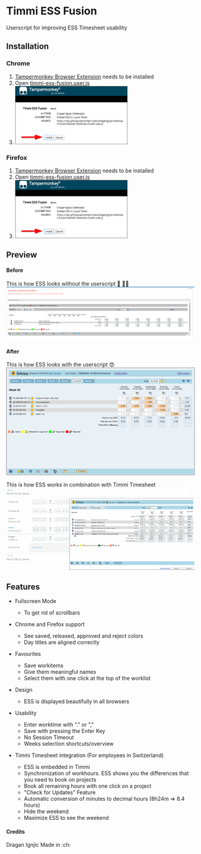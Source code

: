 # Timmi ESS Fusion
Userscript for improving ESS Timesheet usability

## Installation 
### Chrome
1. [Tampermonkey Browser Extension](https://chrome.google.com/webstore/detail/tampermonkey/dhdgffkkebhmkfjojejmpbldmpobfkfo?hl=en) needs to be installed
2. Open [timmi-ess-fusion.user.js](https://raw.githubusercontent.com/draganignjic/timmi-ess-fusion/master/timmi-ess-fusion.user.js)
3. ![Preview](images/install.png)

### Firefox
1. [Tampermonkey Browser Extension](https://addons.mozilla.org/de/firefox/addon/tampermonkey/) needs to be installed
2. Open [timmi-ess-fusion.user.js](https://raw.githubusercontent.com/draganignjic/timmi-ess-fusion/master/timmi-ess-fusion.user.js)
3. ![Preview](images/install.png)

## Preview
#### Before
This is how ESS looks without the userscript :see_no_evil: :man_facepalming:
![Preview](images/ess-raw.png)

#### After
This is how ESS looks with the userscript :heart_eyes:
![Preview](images/preview.png)

This is how ESS works in combination with Timmi Timesheet 
![](images/video.gif)

## Features
- Fullscreen Mode
  - To get rid of scrollbars
- Chrome and Firefox support
  - See saved, released, approved and reject colors
  - Day titles are aligned correctly
- Favourites
  - Save workitems
  - Give them meaningful names
  - Select them with one click at the top of the worklist
- Design
  - ESS is displayed beautifully in all browsers
- Usability
  - Enter worktime with "." or ","
  - Save with pressing the Enter Key
  - No Session Timeout
  - Weeks selection shortcuts/overview

- Timmi Timesheet integration (For employees in Switzerland) 
  - ESS is embedded in Timmi
  - Synchronization of workhours. ESS shows you the differences that you need to book on projects
  - Book all remaining hours with one click on a project
  - "Check for Updates" Feature
  - Automatic conversion of minutes to decimal hours (8h24m => 8.4 hours)
  - Hide the weekend
  - Maximize ESS to see the weekend


#### Credits
Dragan Ignjic
Made in :ch:
